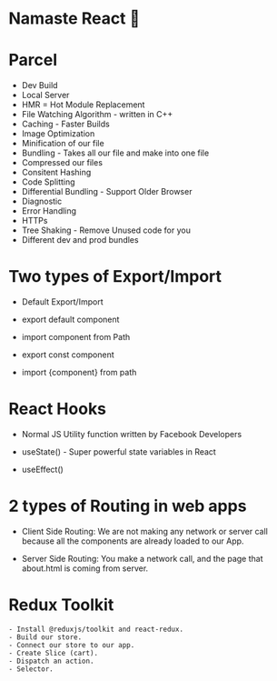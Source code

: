 # Namaste React 🚀

# Parcel

- Dev Build
- Local Server
- HMR = Hot Module Replacement
- File Watching Algorithm - written in C++
- Caching - Faster Builds
- Image Optimization
- Minification of our file
- Bundling - Takes all our file and make into one file
- Compressed our files
- Consitent Hashing
- Code Splitting
- Differential Bundling - Support Older Browser
- Diagnostic
- Error Handling
- HTTPs
- Tree Shaking - Remove Unused code for you
- Different dev and prod bundles

# Two types of Export/Import

- Default Export/Import

- export default component

- import component from Path

- export const component

- import {component} from path

# React Hooks

- Normal JS Utility function written by Facebook Developers

- useState() - Super powerful state variables in React

- useEffect()

# 2 types of Routing in web apps

- Client Side Routing: We are not making any network or server call because all the components are already loaded to our App.

- Server Side Routing: You make a network call, and the page that about.html is coming from server.

# Redux Toolkit
    - Install @reduxjs/toolkit and react-redux.
    - Build our store.
    - Connect our store to our app.
    - Create Slice (cart).
    - Dispatch an action.
    - Selector.

